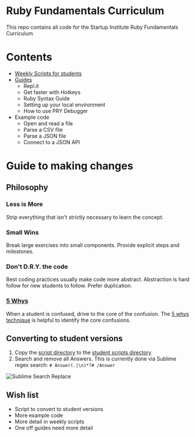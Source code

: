 # Ruby Fundamentals Curriculum
This repo contains all code for the Startup Institute Ruby Fundamentals Curriculum


# Contents
- [Weekly Scripts for students](weekly_scripts)
- [Guides](one_off_guides)
  - Repl.it
  - Get faster with Hotkeys
  - Ruby Syntax Guide
  - Setting up your local environment
  - How to use PRY Debugger
- Example code
  - Open and read a file
  - Parse a CSV file
  - Parse a JSON file
  - Connect to a JSON API




# Guide to making changes

## Philosophy
### Less is More
Strip everything that isn't strictly necessary to learn the concept.

### Small Wins
Break large exercises into small components.  Provide explicit steps and milestones.

### Don't D.R.Y. the code
Best coding practices usually make code more abstract.  Abstraction is hard follow for new students to follow.  Prefer duplication.

### [5 Whys](https://en.wikipedia.org/wiki/5_Whys)
When a student is confused, drive to the core of the confusion.  The [5 whys technique](https://en.wikipedia.org/wiki/5_Whys) is helpful to identify the core confusions.


## Converting to student versions
1) Copy the [script directory](weekly_scripts) to the [student scripts directory](weekly_scripts_scripts_student_version)  
2) Search and remove all Answers. This is currently done via Sublime regex search: `# Answer(.|\n)*?# /Answer`

![Sublime Search Replace](https://www.evernote.com/shard/s358/sh/86da6f33-9b13-4206-8086-d9d40179e697/7cb290d9d7b1e7c1/res/eb3b32c6-647e-44fb-a9da-8d93e711b04b/skitch.png)

## Wish list
- Script to convert to student versions
- More example code
- More detail in weekly scripts
- One off guides need more detail
